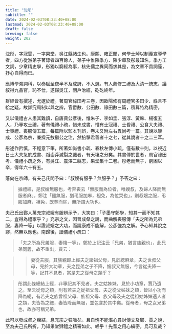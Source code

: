 ```yaml
---
title: "沈彤"
subtitle: ""
date: 2024-02-03T08:23:40+08:00
lastmod: 2024-02-03T08:23:40+08:00
draft: false
brewing: false
weight: 202
---
```



沈彤，字冠雲，一字果堂，吳江縣諸生也。康熙、雍正閒，何學士焯以制義宣導學者，四方從游弟子著錄者四百餘人，弟子中惟陳季方、陳少章及彤最知名，季方工文詞，少章精史學，彤獨以窮經為事，核先儒之異同而求其是，為文章不貴詞藻，抒心自得而已。

應博學鴻詞科，以奏賦至夜半不及成詩，不入選。有人薦修三禮及大清一統志，議敘得九品官，恥不仕，遂歸吳江，閉戶治經，矻矻終年。

群經皆有撰述，尤邃於禮。著周官祿田考三卷，因歐陽修有周禮官多田少、祿且不給之疑，故詳究周制以與之辨，官爵數、公田數、祿田數三篇，積算特為精密。

又以儀禮古人患其難讀，自唐賈公彥後，惟朱子、李如圭、張淳、黃榦、楊復五人，乃專攻士禮，著有儀禮小疏，惜未成書，惟有士冠禮、士昏禮、公食大夫禮、士喪禮、喪服傳五篇，每篇附以監本刊誤，卷末又附左右異尚考一篇。其說以康成、公彥為宗，兼採元敖繼公之注，然掊擊君善者十之七，從其說者十之二三耳。

彤述作矜慎，不輕意下筆，所著如尚書小疏、春秋左傳小疏，僅有數十則，以視近日士大夫急於成書、蹈鹵莽滅裂之譏者，有天壤之分矣。其書傳於世者，周官祿田考、儀禮小疏之外，有吳江、震澤二縣志，果堂集十二卷。彤老而無子，窮困以卒，得年六十有五。

藩向在京師，有夫己氏問予曰：「叔嫂有服乎？無服乎？」予答之曰：

> 據禮經，是叔嫂無服也，考奔喪云「無服而為位者，唯嫂叔，及婦人降而無服者麻」，鄭注「雖無服，猶弔服加麻，袒免，為位哭也」，則叔嫂之服，弔服加麻，袒免，既葬而除，無所謂大功也。

夫己氏出鄞人萬充宗叔嫂有服辨示予，大笑曰：「子墨守鄭學，知其一而不知其二，豈得為禮家乎？」充宗之文，因晉成粲之說，而曲解喪服傳「夫之所為兄弟服，妻降一等」以證叔嫂之大功，而謂康成不能解，公彥強為之解。予心知其說之謬，然無以應也。南歸後，讀儀禮小疏曰：

> 「夫之所為兄弟服，妻降一等」，鄭於上記注云「兄弟，猶言族親也」，此兄弟同義，故不重出，賈云：

> > 妻從夫服，其族親即上經夫之諸祖父母，見於緦麻章，夫之世叔父母，見於大功章，夫之昆弟之子不降，嫂叔又無服，今言從夫降一等，記其不見者，當是夫之從母之類乎？

> 彤謂此條總結上經，非專記其不見者。夫之姑姊妹，見於小功章，賈乃遺之。至云從母之類，則有若夫之從祖父母、夫之從父姊妹之類，皆以小功而降為緦，有若夫之族曾祖父母、族祖父母、族父母及夫之從祖姑姊妹適人者之類，夫皆為之緦，妻皆降而無服，並包含於其中矣。從母者，母之女兄弟也，故亦可稱兄弟。

此可以發成粲之癥結，息充宗之狂喙矣。且自愧不能潛心尋討傳文及鄭、賈之說，至為夫己氏所折，乃知果堂肄禮之精審如此。嗟乎！先輩之用心縝密，烏可及哉？